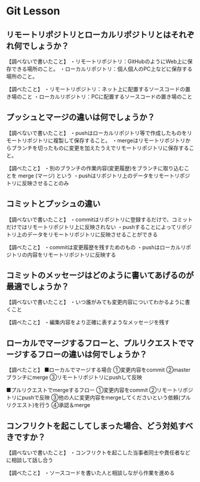 # Git Lesson

## リモートリポジトリとローカルリポジトリとはそれぞれ何でしょうか？
【調べないで書いたこと】
・リモートリポジトリ：GitHubのようにWeb上に保存できる場所のこと。
・ローカルリポジトリ：個人個人のPC上などに保存する場所のこと。

【調べたこと】
・リモートリポジトリ：ネット上に配置するソースコードの置き場のこと
・ローカルリポジトリ：PCに配置するソースコードの置き場のこと

## プッシュとマージの違いは何でしょうか？
【調べないで書いたこと】
・pushはローカルリポジトリ等で作成したものをリモートリポジトリに複製して保存すること。
・mergeはリモートリポジトリからブランチを切ったものに変更を加えたうえでリモートリポジトリに保存すること。

【調べたこと】
・別のブランチの作業内容(変更履歴)をブランチに取り込むことを merge (マージ) という
・pushはリポジトリ上のデータをリモートリポジトリに反映させることのみ


## コミットとプッシュの違い
【調べないで書いたこと】
・commitはリポジトリに登録するだけで、コミットだけではリモートリポジトリ上に反映されない
・pushすることによってリポジトリ上のデータをリモートリポジトリに反映させることができる

【調べたこと】
・commitは変更履歴を残すためのもの
・pushはローカルリポジトリの内容をリモートリポジトリに反映する

## コミットのメッセージはどのように書いてあげるのが最適でしょうか？
【調べないで書いたこと】
・いつ誰がみても変更内容についてわかるように書くこと

【調べたこと】
・編集内容をより正確に表すようなメッセージを残す

## ローカルでマージするフローと、プルリクエストでマージするフローの違いは何でしょうか？
【調べたこと】
■ローカルでマージする場合
①変更内容をcommit
②masterブランチにmerge
③リモートリポジトリにpushして反映

■プルリクエストでmergeするフロー
①変更内容をcommit
②リモートリポジトリにpushで反映
③他の人に変更内容をmergeしてくださいという依頼(プルリクエスト)を行う
④承認＆merge

## コンフリクトを起こしてしまった場合、どう対処すべきですか？
【調べないで書いたこと】
・コンフリクトを起こした当事者同士や責任者などに相談して話し合う

【調べたこと】
・ソースコードを書いた人と相談しながら作業を進める
